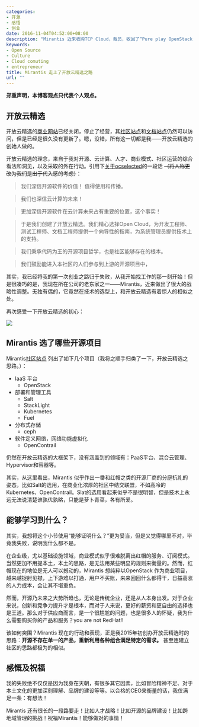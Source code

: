 ```yaml
---
categories:
- 开源
- 感悟
- 创业
date: 2016-11-04T04:52:00+08:00
description: "Mirantis 近来收购TCP Cloud，裁员，收回了“Pure play OpenStack”的市场策略等等一系列的动作，然后就在本周推出了新的社区站点，然而没有让人想到的是走的是开放云精选的技术之路。"
keywords:
- Open Source
- Culture
- Cloud comuting
- entrepreneur
title: Mirantis 走上了开放云精选之路
url: ""
---
```


**郑重声明，本博客观点只代表个人观点。**

## 开放云精选

开放云精选的[商业网站](http://www.ocselected.com)已经关闭，停止了经营，其[社区站点](http://www.ocselected.org)和[文档站点](http://docs.ocselected.org)仍然可以访问，但是已经是很久没有更新了。嗯，没错，所有这一切都是我——开放云精选的创始人做的。

开放云精选的理念，来自于我对开源、云计算、人才、商业模式、社区运营的综合看法和洞见，以及采取的外在行动。引用下[关于ocselected](http://www.ocselected.org/wiki/Open_Cloud_selected:%E5%85%B3%E4%BA%8E)的一段话 ~~（将人称更改为我们是出于代入感的考虑）~~：

> 我们深信开源软件的价值！ 值得使用和传播。

> 我们也深信云计算的未来！

> 更加深信开源软件在云计算未来占有重要的位置，这个事实！

> 于是我们创建了开放云精选。我们精心选择Open Cloud，为开发工程师、测试工程师、文档工程师提供一个向导性的指南，为系统管理员提供技术上的支持。


> 我们秉承代码为王的开源项目哲学，也是社区能够存在的根本。

> 我们鼓励能进入本社区的人们参与到上游的开源项目中，

其实，我已经将我的第一次创业之路归于失败，从我开始找工作的那一刻开始！但是很凑巧的是，我现在所在公司的老东家之一——Mirantis，近来做出了很大的战略性调整。无独有偶的，它竟然在技术的选型上，和开放云精选有着惊人的相似之处。

再次感受一下开放云精选的初心：

![](https://dl.dropboxusercontent.com/u/6431931/ocselected.png)


## Mirantis 选了哪些开源项目

Mirantis[社区站点](https://www.mirantis.com/software/community) 列出了如下几个项目（我将之顺手归类了一下，开放云精选之思路。）：

* IaaS 平台
  * OpenStack
* 部署和管理工具
  * Salt
  * StackLight
  * Kubernetes
  * Fuel
* 分布式存储
  * ceph
* 软件定义网络，网络功能虚拟化
  * OpenContrail
  
仍然在开放云精选的大框架下，没有涵盖到的领域有：PaaS平台、混合云管理、Hypervisor和容器等。

其实，从这里看出，Mirantis 似乎作出一番和红帽之类的开源厂商的分庭抗礼的姿态，比如Salt的选用，在商业化浓厚的社区中结交联盟，不如高冷的Kubernetes、OpenContrail。Slat的选用看起来似乎不是很明智，但是技术上永远无法说清楚谁孰优孰略，只能是萝卜青菜，各有所爱。

## 能够学习到什么？

其实，我想将这个小节使用“能够证明什么？”更为妥当，但是又觉得哪里不对，毕竟我失败，说明我什么都不是。

在企业级，尤以基础设施领域，商业模式似乎很难脱离出红帽的服务、订阅模式。当然更加不用提本土，本土的思路，是无法用某些明显的规则来衡量的。然而，红帽现在的地位是无人可以撼动的，Mirantis 想纯粹以OpenStack 作为商业项目，越来越捉肘见襟，上下游难以打通，用户不买账，来来回回什么都得干，日益高涨的人力成本，会让其不堪重负。

然而，开源乃未来之大势所趋也，无论是传统企业，还是从人本身出发。对于企业来说，创新和竞争力提升才是根本，而对于人来说，更好的薪资和更自由的选择也是王道。那么对于供应商而言，是一个很尴尬的问题，也是很多人的怀疑，我为什么需要购买你的产品和服务？you are not RedHat!! 

该如何突围？Mirantis 现在的行动和表现，正是我2015年初创办开放云精选时的思路：**开源不存在单一的产品，重新利用各种组合满足特定的需求。** 甚至连建立社区的思路都极为的相似。

## 感慨及祝福

我的失败绝不仅仅是因为我身在天朝，有很多其它因素，比如冒险精神不足、对于本土文化的更加深刻理解、品牌的建设等等。以合格的CEO来衡量的话，我仅满足一条：有想法！

Mirantis 还有很长的一段路要走！比如人才战略！比如开源的品牌建设！比如跨地域管理的挑战！祝福Mirantis！能够做对的事情！